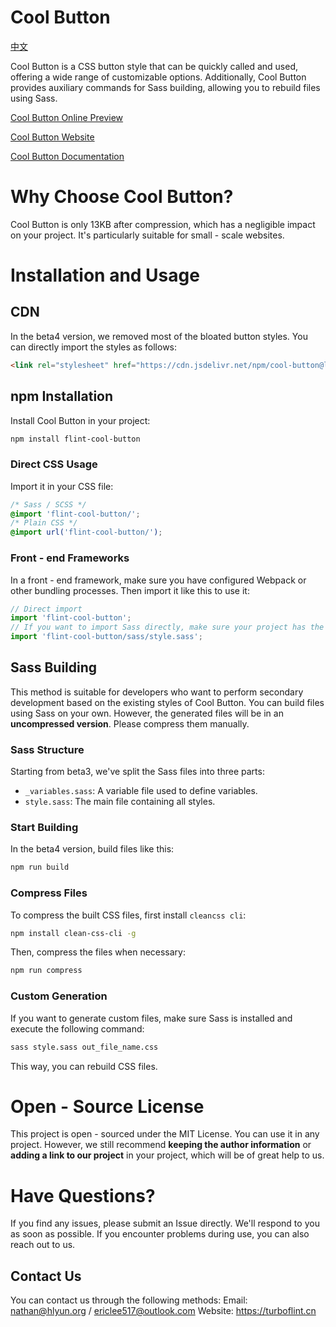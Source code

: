 # Cool Button
[中文](README.md)

Cool Button is a CSS button style that can be quickly called and used, offering a wide range of customizable options. Additionally, Cool Button provides auxiliary commands for Sass building, allowing you to rebuild files using Sass.

[Cool Button Online Preview](https://dev.turboflint.cn/cool-button/view)

[Cool Button Website](https://dev.turboflint.cn/cool-button)

[Cool Button Documentation](https://dev.turboflint.cn/docs/cool-button)

# Why Choose Cool Button?
Cool Button is only 13KB after compression, which has a negligible impact on your project. It's particularly suitable for small - scale websites.

# Installation and Usage

## CDN
In the beta4 version, we removed most of the bloated button styles. You can directly import the styles as follows:
```html
<link rel="stylesheet" href="https://cdn.jsdelivr.net/npm/cool-button@latest/css/style.min.css">
```

## npm Installation
Install Cool Button in your project:
```bash
npm install flint-cool-button
```
### Direct CSS Usage
Import it in your CSS file:
```css
/* Sass / SCSS */
@import 'flint-cool-button/';
/* Plain CSS */
@import url('flint-cool-button/');
```

### Front - end Frameworks
In a front - end framework, make sure you have configured Webpack or other bundling processes. Then import it like this to use it:
```javascript
// Direct import
import 'flint-cool-button';
// If you want to import Sass directly, make sure your project has the corresponding loader configured.
import 'flint-cool-button/sass/style.sass';
```

## Sass Building
This method is suitable for developers who want to perform secondary development based on the existing styles of Cool Button. You can build files using Sass on your own. However, the generated files will be in an **uncompressed version**. Please compress them manually.

### Sass Structure
Starting from beta3, we've split the Sass files into three parts:
- `_variables.sass`: A variable file used to define variables.
- `style.sass`: The main file containing all styles.

### Start Building
In the beta4 version, build files like this:
```bash
npm run build
```

### Compress Files
To compress the built CSS files, first install `cleancss cli`:
```bash
npm install clean-css-cli -g
```
Then, compress the files when necessary:
```bash
npm run compress
```

### Custom Generation
If you want to generate custom files, make sure Sass is installed and execute the following command:
```bash
sass style.sass out_file_name.css
```
This way, you can rebuild CSS files.

# Open - Source License
This project is open - sourced under the MIT License. You can use it in any project. However, we still recommend **keeping the author information** or **adding a link to our project** in your project, which will be of great help to us.

# Have Questions?
If you find any issues, please submit an Issue directly. We'll respond to you as soon as possible. If you encounter problems during use, you can also reach out to us.

## Contact Us
You can contact us through the following methods:
Email: nathan@hlyun.org / ericlee517@outlook.com
Website: https://turboflint.cn